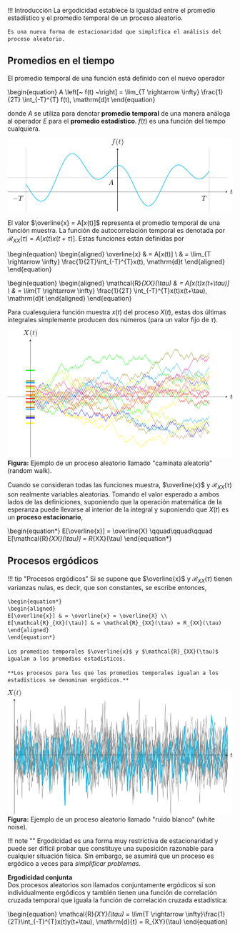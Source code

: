 !!! Introducción
    La ergodicidad establece la igualdad entre el promedio estadístico y el promedio temporal de un proceso aleatorio.

    Es una nueva forma de estacionaridad que simplifica el análisis del proceso aleatorio.

## Promedios en el tiempo
El promedio temporal de una función está definido con el nuevo operador

\begin{equation}
  A \left[~ f(t) ~\right] = \lim_{T \rightarrow \infty} \frac{1}{2T} \int_{-T}^{T} f(t)\, \mathrm{d}t
\end{equation}

donde $A$ se utiliza para denotar **promedio temporal** de una manera análoga al operador $E$ para el **promedio estadístico**. $f(t)$ es una función del tiempo cualquiera.

![](images/14_funcion_del_tiempo_cualquiera.svg)  

El valor $\overline{x} = A[x(t)]$ representa el promedio temporal de una función muestra. La función de autocorrelación temporal es denotada por $\mathcal{R}_{XX}(\tau) = A[x(t)x(t+\tau)]$. Estas funciones están definidas por

\begin{equation}
\begin{aligned}
  \overline{x} & = A[x(t)] \\
  			& = \lim_{T \rightarrow \infty} \frac{1}{2T}\int_{-T}^{T}x(t)\, \mathrm{d}t
\end{aligned}
\end{equation}

\begin{equation}
\begin{aligned}
  \mathcal{R}_{XX}(\tau) & = A[x(t)x(t+\tau)] \\
  			& = \lim_{T \rightarrow \infty} \frac{1}{2T} \int_{-T}^{T}x(t)x(t+\tau)\, \mathrm{d}t 
\end{aligned}
\end{equation}

Para cualesquiera función muestra $x(t)$ del proceso $X(t)$, estas dos últimas integrales simplemente producen dos números (para un valor fijo de $\tau$).   
 
![**Figura:** Ejemplo de un proceso aleatorio llamado "caminata aleatoria" (random walk).](images/14_camino_aleatorio.svg)  
**Figura:** Ejemplo de un proceso aleatorio llamado "caminata aleatoria" (random walk).  

Cuando se consideran todas las funciones muestra, $\overline{x}$ y $\mathcal{R}_{XX}(\tau)$ son realmente variables aleatorias. Tomando el valor esperado a ambos lados de las definiciones, suponiendo que la operación matemática de la esperanza puede llevarse al interior de la integral y suponiendo que $X(t)$ es un **proceso estacionario**, 

\begin{equation*}
    E[\overline{x}] = \overline{X} \qquad\qquad\qquad
    E[\mathcal{R}_{XX}(\tau)] = R_{XX}(\tau) 
\end{equation*}  

## Procesos ergódicos

!!! tip "Procesos ergódicos"
    Si se supone que $\overline{x}$ y $\mathcal{R}_{XX}(\tau)$ tienen varianzas nulas, es decir, que son constantes, se escribe entonces, 

    \begin{equation*}
    \begin{aligned}
    E[\overline{x}] & = \overline{x} = \overline{X} \\
    E[\mathcal{R}_{XX}(\tau)] & = \mathcal{R}_{XX}(\tau) = R_{XX}(\tau)
    \end{aligned}
    \end{equation*}

    Los promedios temporales $\overline{x}$ y $\mathcal{R}_{XX}(\tau)$ igualan a los promedios estadísticos. 

    **Los procesos para los que los promedios temporales igualan a los estadísticos se denominan ergódicos.**   

![**Figura:** Ejemplo de un proceso aleatorio llamado "ruido blanco" (white noise).](images/14_ruido_blanco.svg)  
**Figura:** Ejemplo de un proceso aleatorio llamado "ruido blanco" (white noise).

!!! note ""
    Ergodicidad es una forma muy restrictiva de estacionaridad y puede ser difícil probar que constituye una suposición razonable para cualquier situación física. Sin embargo, se asumirá que un proceso es ergódico a veces para *simplificar problemas*. 

**Ergodicidad conjunta**  
Dos procesos aleatorios son llamados conjuntamente ergódicos si son individualmente ergódicos y también tienen una función de correlación cruzada temporal que iguala la función de correlación cruzada estadística: 

\begin{equation}
  \mathcal{R}_{XY}(\tau) = \lim_{T \rightarrow \infty}\frac{1}{2T}\int_{-T}^{T}x(t)y(t+\tau)\, \mathrm{d}{t} = R_{XY}(\tau)
\end{equation}
